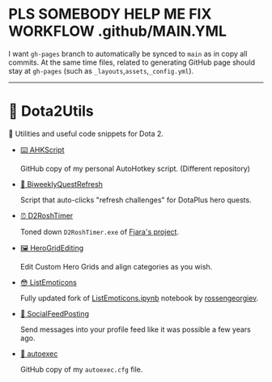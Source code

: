# PLS SOMEBODY HELP ME FIX WORKFLOW .github/MAIN.YML

I want `gh-pages` branch to automatically be synced to `main` as in copy all commits. At the same time files, related to generating GitHub page should stay at `gh-pages` (such as `_layouts`,`assets`,`_config.yml`).

---

# 🔧 Dota2Utils

🔧 Utilities and useful code snippets for Dota 2.

* [⌨️ AHKScript](https://github.com/Aluerie/AhkScripts)

    GitHub copy of my personal AutoHotkey script. (Different repository)

* [👻 BiweeklyQuestRefresh](./BiweeklyQuestRefresh)
  
  Script that auto-clicks "refresh challenges" for DotaPlus hero quests.

* [⏰ D2RoshTimer](./D2RoshTimer)

    Toned down `D2RoshTimer.exe` of [Fjara's project](https://github.com/Fjara-h/D2RoshTimer).

* [🖼️ HeroGridEditing](./HeroGridEditing)
  
  Edit Custom Hero Grids and align categories as you wish.

* [😳 ListEmoticons](./ListEmoticons)

    Fully updated fork of [ListEmoticons.ipynb](https://github.com/rossengeorgiev/dota2_notebooks/blob/master/List%20Emoticons.ipynb) notebook by [rossengeorgiev](https://github.com/rossengeorgiev).

* [🧦 SocialFeedPosting](./SocialFeedPosting)

  Send messages into your profile feed like it was possible a few years ago.

* [🎽 autoexec](./Autoexec)

    GitHub copy of my `autoexec.cfg` file.
